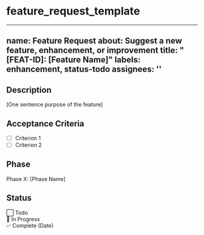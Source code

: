 # feature_request_template

---
name: Feature Request
about: Suggest a new feature, enhancement, or improvement
title: "[FEAT-ID]: [Feature Name]"
labels: enhancement, status-todo
assignees: ''
---

## Description
[One sentence purpose of the feature]

## Acceptance Criteria
- [ ] Criterion 1
- [ ] Criterion 2

## Phase
Phase X: [Phase Name]

## Status
⬜ Todo  
🚧 In Progress  
✅ Complete (Date)